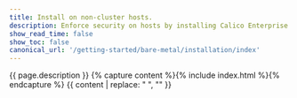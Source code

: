 ```yaml
---
title: Install on non-cluster hosts.
description: Enforce security on hosts by installing Calico Enterprise.
show_read_time: false
show_toc: false
canonical_url: '/getting-started/bare-metal/installation/index'
---
```

{{ page.description }}
{% capture content %}{% include index.html %}{% endcapture %}
{{ content | replace: "    ", "" }}
